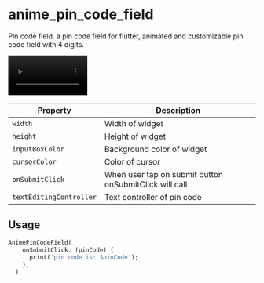 # anime_pin_code_field

Pin code field.
a pin code field for flutter, animated and customizable pin code field with 4 digits.

<video width="32%">
<source src="https://user-images.githubusercontent.com/32927238/110085356-4bc71400-7d91-11eb-8c35-0530e676a7f0.mp4" type="video/mp4">
</video>

| Property | Description |
| --- | --- |
| `width` | Width of widget |
| `height` | Height of widget |
| `inputBoxColor` | Background color of widget |
| `cursorColor` | Color of cursor |
| `onSubmitClick` | When user tap on submit button onSubmitClick will call  |
| `textEditingController` | Text controller of pin code  |



Usage
-----

```dart
AnimePinCodeField(
    onSubmitClick: (pinCode) {
      print('pin code is: $pinCode');
    },
  )
```
